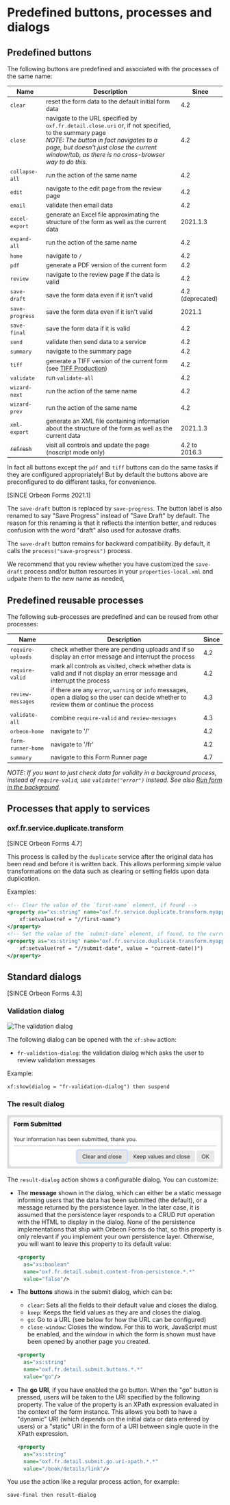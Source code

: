 # Predefined buttons, processes and dialogs

## Predefined buttons

The following buttons are predefined and associated with the processes of the same name:

| Name            | Description                                                                                                                                                                                                                                         | Since            |
|-----------------|-----------------------------------------------------------------------------------------------------------------------------------------------------------------------------------------------------------------------------------------------------|------------------|
| `clear`         | reset the form data to the default initial form data                                                                                                                                                                                                | 4.2              |
| `close`         | navigate to the URL specified by `oxf.fr.detail.close.uri` or, if not specified, to the summary page<br>*NOTE: The button in fact navigates to a page, but doesn't just close the current window/tab, as there is no cross-browser way to do this.* | 4.2              |
| `collapse-all`  | run the action of the same name                                                                                                                                                                                                                     | 4.2              |
| `edit`          | navigate to the edit page from the review page                                                                                                                                                                                                      | 4.2              |
| `email`         | validate then email data                                                                                                                                                                                                                            | 4.2              |
| `excel-export`  | generate an Excel file approximating the structure of the form as well as the current data                                                                                                                                                          | 2021.1.3         |
| `expand-all`    | run the action of the same name                                                                                                                                                                                                                     | 4.2              |
| `home`          | navigate to `/`                                                                                                                                                                                                                                     | 4.2              |
| `pdf`           | generate a PDF version of the current form                                                                                                                                                                                                          | 4.2              |
| `review`        | navigate to the review page if the data is valid                                                                                                                                                                                                    | 4.2              |
| `save-draft`    | save the form data even if it isn't valid                                                                                                                                                                                                           | 4.2 (deprecated) |
| `save-progress` | save the form data even if it isn't valid                                                                                                                                                                                                           | 2021.1           |
| `save-final`    | save the form data if it is valid                                                                                                                                                                                                                   | 4.2              |
| `send`          | validate then send data to a service                                                                                                                                                                                                                | 4.2              |
| `summary`       | navigate to the summary page                                                                                                                                                                                                                        | 4.2              |
| `tiff`          | generate a TIFF version of the current form (see [TIFF Production](/form-runner/feature/tiff-production.md))                                                                                                                                        | 4.2              |
| `validate`      | run `validate-all`                                                                                                                                                                                                                                  | 4.2              |
| `wizard-next`   | run the action of the same name                                                                                                                                                                                                                     | 4.2              |
| `wizard-prev`   | run the action of the same name                                                                                                                                                                                                                     | 4.2              |
| `xml-export`    | generate an XML file containing information about the structure of the form as well as the current data                                                                                                                                             | 2021.1.3         |
| ~~`refresh`~~   | visit all controls and update the page (noscript mode only)                                                                                                                                                                                         | 4.2 to 2016.3    |

In fact all buttons except the `pdf` and `tiff` buttons can do the same tasks if they are configured appropriately! But
by default the buttons above are preconfigured to do different tasks, for convenience.

[SINCE Orbeon Forms 2021.1]

The `save-draft` button is replaced by `save-progress`. The button label is also renamed to say "Save Progress" instead of "Save Draft" by default. The reason for this renaming is that it reflects the intention better, and reduces confusion with the word "draft" also used for autosave drafts.

The `save-draft` button remains for backward compatibility. By default, it calls the `process("save-progress")` process.

We recommend that you review whether you have customized the `save-draft` process and/or button resources in your `properties-local.xml` and udpate them to the new name as needed,

## Predefined reusable processes

The following sub-processes are predefined and can be reused from other processes:

| Name                | Description                                                                                                                                 | Since |
|---------------------|---------------------------------------------------------------------------------------------------------------------------------------------|-------|
| `require-uploads`   | check whether there are pending uploads and if so display an error message and interrupt the process                                        | 4.2   |
| `require-valid`     | mark all controls as visited, check whether data is valid and if not display an error message and interrupt the process                     | 4.2   |
| `review-messages`   | if there are any `error`, `warning` or `info` messages, open a dialog so the user can decide whether to review them or continue the process | 4.3   |
| `validate-all`      | combine `require-valid` and `review-messages`                                                                                               | 4.3   |
| `orbeon-home`       | navigate to '/'                                                                                                                             | 4.2   |
| `form-runner-home`  | navigate to '/fr'                                                                                                                           | 4.2   |
| `summary`           | navigate to this Form Runner page                                                                                                           | 4.7   |

*NOTE: If you want to just check data for validity in a background process, instead of `require-valid`, use `validate("error")` instead. See also [Run form in the background](../../api/other/run-form-background.md).*

## Processes that apply to services

### oxf.fr.service.duplicate.transform

[SINCE Orbeon Forms 4.7]

This process is called by the `duplicate` service after the original data has been read and before it is written back. This allows performing simple value transformations on the data such as clearing or setting fields upon data duplication.

Examples:

```xml
<!-- Clear the value of the `first-name` element, if found -->
<property as="xs:string" name="oxf.fr.service.duplicate.transform.myapp.myform">
    xf:setvalue(ref = "//first-name")
</property>
<!-- Set the value of the `submit-date` element, if found, to the current date -->
<property as="xs:string" name="oxf.fr.service.duplicate.transform.myapp.myform">
    xf:setvalue(ref = "//submit-date", value = "current-date()")
</property>
```

## Standard dialogs

[SINCE Orbeon Forms 4.3]

### Validation dialog

![The validation dialog](../../images/review-messages.png)

The following dialog can be opened with the `xf:show` action:

- `fr-validation-dialog`: the validation dialog which asks the user to review validation messages

Example:

```
xf:show(dialog = "fr-validation-dialog") then suspend
```

### The result dialog

![The result dialog](../../images/result-dialog.png)

The `result-dialog` action shows a configurable dialog. You can customize:

- The **message** shown in the dialog, which can either be a static message informing users that the data has been submitted (the default), or a message returned by the persistence layer. In the later case, it is assumed that the persistence layer responds to a CRUD `PUT` operation with the HTML to display in the dialog. None of the persistence implementations that ship with Orbeon Forms do that, so this property is only relevant if you implement your own persistence layer. Otherwise, you will want to leave this property to its default value:

    ```xml
    <property
      as="xs:boolean"
      name="oxf.fr.detail.submit.content-from-persistence.*.*"
      value="false"/>
    ```
- The **buttons** shows in the submit dialog, which can be:
    - `clear`: Sets all the fields to their default value and closes the dialog.
    - `keep`: Keeps the field values as they are and closes the dialog.
    - `go`: Go to a URL (see below for how the URL can be configured)
    - `close-window`: Closes the window. For this to work, JavaScript must be enabled, and the window in which the form is shown must have been opened by another page you created.

    ```xml
    <property
      as="xs:string"
      name="oxf.fr.detail.submit.buttons.*.*"
      value="go"/>
    ```
- The **go URI**, if you have enabled the go button. When the "go" button is pressed, users will be taken to the URI specified by the following property. The value of the property is an XPath expression evaluated in the context of the form instance. This allows you both to have a "dynamic" URI (which depends on the initial data or data entered by users) or a "static" URI in the form of a URI between single quote in the XPath expression.

    ```xml
    <property
      as="xs:string"
      name="oxf.fr.detail.submit.go.uri-xpath.*.*"
      value="/book/details/link"/>
    ```

You use the action like a regular process action, for example:

```
save-final then result-dialog
``` 
